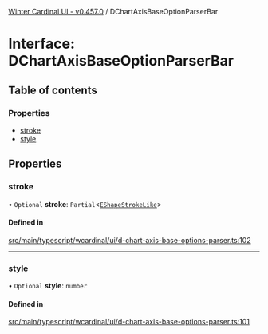 [Winter Cardinal UI - v0.457.0](../index.md) / DChartAxisBaseOptionParserBar

# Interface: DChartAxisBaseOptionParserBar

## Table of contents

### Properties

- [stroke](DChartAxisBaseOptionParserBar.md#stroke)
- [style](DChartAxisBaseOptionParserBar.md#style)

## Properties

### stroke

• `Optional` **stroke**: `Partial`\<[`EShapeStrokeLike`](EShapeStrokeLike.md)\>

#### Defined in

[src/main/typescript/wcardinal/ui/d-chart-axis-base-options-parser.ts:102](https://github.com/winter-cardinal/winter-cardinal-ui/blob/v0.457.0/src/main/typescript/wcardinal/ui/d-chart-axis-base-options-parser.ts#L102)

___

### style

• `Optional` **style**: `number`

#### Defined in

[src/main/typescript/wcardinal/ui/d-chart-axis-base-options-parser.ts:101](https://github.com/winter-cardinal/winter-cardinal-ui/blob/v0.457.0/src/main/typescript/wcardinal/ui/d-chart-axis-base-options-parser.ts#L101)

